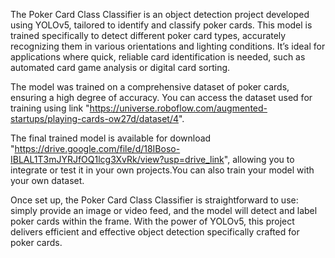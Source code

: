 
The Poker Card Class Classifier is an object detection project developed using YOLOv5, tailored to identify and classify poker cards. This model is trained specifically to detect different poker card types, accurately recognizing them in various orientations and lighting conditions. It’s ideal for applications where quick, reliable card identification is needed, such as automated card game analysis or digital card sorting.

The model was trained on a comprehensive dataset of poker cards, ensuring a high degree of accuracy. You can access the dataset used for training using link "https://universe.roboflow.com/augmented-startups/playing-cards-ow27d/dataset/4". 

The final trained model is available for download "https://drive.google.com/file/d/18IBoso-IBLAL1T3mJYRJfOQ1lcg3XvRk/view?usp=drive_link", allowing you to integrate or test it in your own projects.You can also train your model with your own dataset.

Once set up, the Poker Card Class Classifier is straightforward to use: simply provide an image or video feed, and the model will detect and label poker cards within the frame. With the power of YOLOv5, this project delivers efficient and effective object detection specifically crafted for poker cards.

